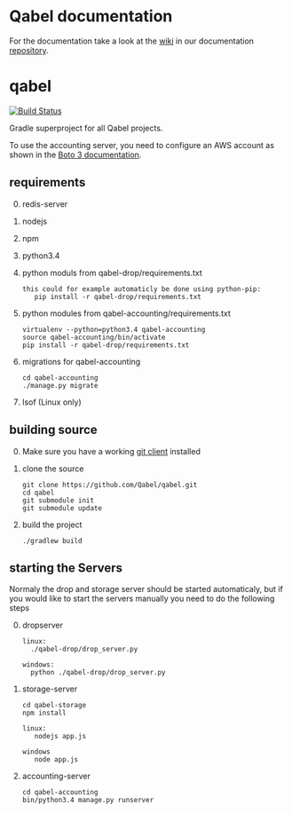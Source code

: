 # Qabel documentation
For the documentation take a look at the [wiki](https://github.com/Qabel/qabel-doc/wiki/Table-of-contents) in our documentation [repository](https://github.com/Qabel/qabel-doc).

qabel
=====

[![Build Status](https://travis-ci.org/Qabel/qabel.svg?branch=master)](https://travis-ci.org/Qabel/qabel)

Gradle superproject for all Qabel projects.

To use the accounting server, you need to configure an AWS account as shown in the
[Boto 3 documentation](https://boto3.readthedocs.org/en/latest/guide/quickstart.html#configuration).

## requirements

0. redis-server

0. nodejs

0. npm

0. python3.4

0. python moduls from qabel-drop/requirements.txt
   ```
   this could for example automaticly be done using python-pip:
      pip install -r qabel-drop/requirements.txt
   ```

0. python modules from qabel-accounting/requirements.txt
   ```
   virtualenv --python=python3.4 qabel-accounting
   source qabel-accounting/bin/activate
   pip install -r qabel-drop/requirements.txt
   ```

0. migrations for qabel-accounting
   ```
   cd qabel-accounting
   ./manage.py migrate
   ```

0. lsof (Linux only)

## building source

0. Make sure you have a working [git client](http://git-scm.com/) installed

0. clone the source
   ```
   git clone https://github.com/Qabel/qabel.git
   cd qabel
   git submodule init
   git submodule update
   ```
   
0. build the project
   ```
   ./gradlew build
   ```

## starting the Servers
Normaly the drop and storage server should be started automaticaly, but if you would like to start the servers manually you need to do the following steps

0. dropserver
   ```
   linux:
     ./qabel-drop/drop_server.py
  
   windows:
     python ./qabel-drop/drop_server.py
   ```
0. storage-server
   ```
   cd qabel-storage
   npm install
   
   linux:
      nodejs app.js

   windows
      node app.js
   ```

0. accounting-server
   ```
   cd qabel-accounting
   bin/python3.4 manage.py runserver
   ```
   
